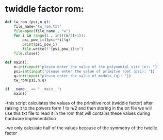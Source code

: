 # twiddle factor rom:
```python
def tw_rom (psi,n,q):
    file_name="tw_rom.txt"
    file=open(file_name , "w")
    for i in range(1 , int((n/2)+1)):
        psi_pow_i=((psi**i)%q)
        print(psi_pow_i)
        file.write(f"{psi_pow_i}\n")
    file.close()   
```

```python
def main():
    n=int(input("please enter the value of the polynomial size (n): "))
    psi=int(input("please enter the value of primitve root (psi): "))
    q=int(input("please enter the value of modulo (q): "))
    tw_rom(psi,n,q)
```
```python
if __name__ == "__main__":    
    main()
```    
-this script calculates the values of the primitive root (twiddle factor) after raising it to the powers form 1 to n/2 and then storing in the txt file we will use this txt file to read it in the rom that will contains these values during hardware implementation

-we only calculate half of the values because of the symmetry of the twidlle factor
